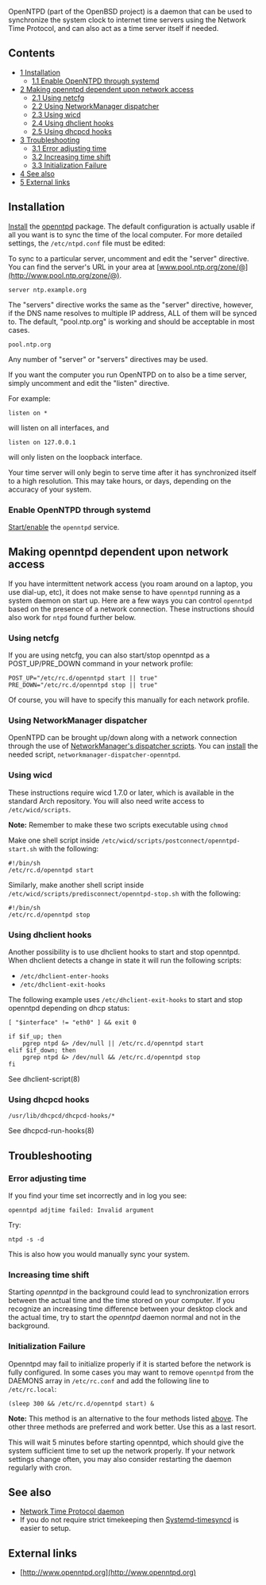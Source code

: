 OpenNTPD (part of the OpenBSD project) is a daemon that can be used to synchronize the system clock to internet time servers using the Network Time Protocol, and can also act as a time server itself if needed.

## Contents

*   [1 Installation](#Installation)
    *   [1.1 Enable OpenNTPD through systemd](#Enable_OpenNTPD_through_systemd)
*   [2 Making openntpd dependent upon network access](#Making_openntpd_dependent_upon_network_access)
    *   [2.1 Using netcfg](#Using_netcfg)
    *   [2.2 Using NetworkManager dispatcher](#Using_NetworkManager_dispatcher)
    *   [2.3 Using wicd](#Using_wicd)
    *   [2.4 Using dhclient hooks](#Using_dhclient_hooks)
    *   [2.5 Using dhcpcd hooks](#Using_dhcpcd_hooks)
*   [3 Troubleshooting](#Troubleshooting)
    *   [3.1 Error adjusting time](#Error_adjusting_time)
    *   [3.2 Increasing time shift](#Increasing_time_shift)
    *   [3.3 Initialization Failure](#Initialization_Failure)
*   [4 See also](#See_also)
*   [5 External links](#External_links)

## Installation

[Install](/index.php/Install "Install") the [openntpd](https://www.archlinux.org/packages/?name=openntpd) package. The default configuration is actually usable if all you want is to sync the time of the local computer. For more detailed settings, the `/etc/ntpd.conf` file must be edited:

To sync to a particular server, uncomment and edit the "server" directive. You can find the server's URL in your area at [www.pool.ntp.org/zone/@](http://www.pool.ntp.org/zone/@).

```
server ntp.example.org

```

The "servers" directive works the same as the "server" directive, however, if the DNS name resolves to multiple IP address, ALL of them will be synced to. The default, "pool.ntp.org" is working and should be acceptable in most cases.

```
pool.ntp.org

```

Any number of "server" or "servers" directives may be used.

If you want the computer you run OpenNTPD on to also be a time server, simply uncomment and edit the "listen" directive.

For example:

```
listen on *

```

will listen on all interfaces, and

```
listen on 127.0.0.1

```

will only listen on the loopback interface.

Your time server will only begin to serve time after it has synchronized itself to a high resolution. This may take hours, or days, depending on the accuracy of your system.

### Enable OpenNTPD through systemd

[Start/enable](/index.php/Start/enable "Start/enable") the `openntpd` service.

## Making openntpd dependent upon network access

If you have intermittent network access (you roam around on a laptop, you use dial-up, etc), it does not make sense to have `openntpd` running as a system daemon on start up. Here are a few ways you can control `openntpd` based on the presence of a network connection. These instructions should also work for `ntpd` found further below.

### Using netcfg

If you are using netcfg, you can also start/stop openntpd as a POST_UP/PRE_DOWN command in your network profile:

```
POST_UP="/etc/rc.d/openntpd start || true"
PRE_DOWN="/etc/rc.d/openntpd stop || true"

```

Of course, you will have to specify this manually for each network profile.

### Using NetworkManager dispatcher

OpenNTPD can be brought up/down along with a network connection through the use of [NetworkManager's dispatcher scripts](/index.php/NetworkManager#Network_services_with_NetworkManager_dispatcher "NetworkManager"). You can [install](/index.php/Install "Install") the needed script, `networkmanager-dispatcher-openntpd`.

### Using wicd

These instructions require wicd 1.7.0 or later, which is available in the standard Arch repository. You will also need write access to `/etc/wicd/scripts`.

**Note:** Remember to make these two scripts executable using `chmod`

Make one shell script inside `/etc/wicd/scripts/postconnect/openntpd-start.sh` with the following:

```
#!/bin/sh
/etc/rc.d/openntpd start

```

Similarly, make another shell script inside `/etc/wicd/scripts/predisconnect/openntpd-stop.sh` with the following:

```
#!/bin/sh
/etc/rc.d/openntpd stop

```

### Using dhclient hooks

Another possibility is to use dhclient hooks to start and stop openntpd. When dhclient detects a change in state it will run the following scripts:

*   `/etc/dhclient-enter-hooks`
*   `/etc/dhclient-exit-hooks`

The following example uses `/etc/dhclient-exit-hooks` to start and stop openntpd depending on dhcp status:

```
[ "$interface" != "eth0" ] && exit 0

if $if_up; then
    pgrep ntpd &> /dev/null || /etc/rc.d/openntpd start
elif $if_down; then
    pgrep ntpd &> /dev/null && /etc/rc.d/openntpd stop
fi

```

See dhclient-script(8)

### Using dhcpcd hooks

`/usr/lib/dhcpcd/dhcpcd-hooks/*`

See dhcpcd-run-hooks(8)

## Troubleshooting

### Error adjusting time

If you find your time set incorrectly and in log you see:

```
openntpd adjtime failed: Invalid argument

```

Try:

```
ntpd -s -d

```

This is also how you would manually sync your system.

### Increasing time shift

Starting _openntpd_ in the background could lead to synchronization errors between the actual time and the time stored on your computer. If you recognize an increasing time difference between your desktop clock and the actual time, try to start the _openntpd_ daemon normal and not in the background.

### Initialization Failure

Openntpd may fail to initialize properly if it is started before the network is fully configured. In some cases you may want to remove `openntpd` from the DAEMONS array in `/etc/rc.conf` and add the following line to `/etc/rc.local`:

```
(sleep 300 && /etc/rc.d/openntpd start) &

```

**Note:** This method is an alternative to the four methods listed [above](#Making_openntpd_dependent_upon_network_access). The other three methods are preferred and work better. Use this as a last resort.

This will wait 5 minutes before starting openntpd, which should give the system sufficient time to set up the network properly. If your network settings change often, you may also consider restarting the daemon regularly with cron.

## See also

*   [Network Time Protocol daemon](/index.php/Network_Time_Protocol_daemon "Network Time Protocol daemon")
*   If you do not require strict timekeeping then [Systemd-timesyncd](/index.php/Systemd-timesyncd "Systemd-timesyncd") is easier to setup.

## External links

*   [http://www.openntpd.org](http://www.openntpd.org)